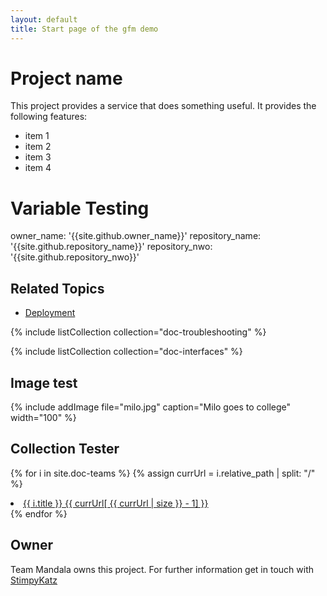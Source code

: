 ```yaml
---
layout: default
title: Start page of the gfm demo
---
```


# Project name
This project provides a service that does something useful. It provides the following features:

* item 1
* item 2
* item 3
* item 4

# Variable Testing
owner_name: '{{site.github.owner_name}}'
repository_name: '{{site.github.repository_name}}'
repository_nwo: '{{site.github.repository_nwo}}'


## Related Topics
* [Deployment](deployment.html)

{% include listCollection collection="doc-troubleshooting" %}

{% include listCollection collection="doc-interfaces" %}

## Image test
{% include addImage file="milo.jpg" caption="Milo goes to college" width="100" %}

## Collection Tester
{% for i in site.doc-teams %}
{% assign currUrl = i.relative_path | split: "/" %}
  <li>				
	<a href="{{ site.baseurl }}{{ i.url }}">{{ i.title }} {{ currUrl[ {{ currUrl | size }} - 1] }}</a>				
  </li>
{% endfor %}

## Owner
Team Mandala owns this project. For further information get in touch with [StimpyKatz](https://github.com/StimpyKatz)